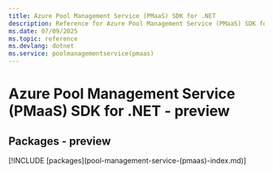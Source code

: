 ```yaml
---
title: Azure Pool Management Service (PMaaS) SDK for .NET
description: Reference for Azure Pool Management Service (PMaaS) SDK for .NET
ms.date: 07/09/2025
ms.topic: reference
ms.devlang: dotnet
ms.service: poolmanagementservice(pmaas)
---
```

# Azure Pool Management Service (PMaaS) SDK for .NET - preview
## Packages - preview
[!INCLUDE [packages](pool-management-service-(pmaas\)-index.md)]